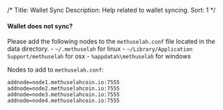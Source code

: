 /*
Title: Wallet Sync
Description: Help related to wallet syncing. 
Sort: 1
*/

#### Wallet does not sync?
Please add the following nodes to the `methuselah.conf` file located in the data directory.
    - `~/.methuselah` for linux
    - `~/Library/Application Support/methuselah` for osx
    - `%appdata%\methuselah` for windows

Nodes to add to `methuselah.conf`:
```
addnode=node1.methuselahcoin.io:7555
addnode=node2.methuselahcoin.io:7555
addnode=node3.methuselahcoin.io:7555
addnode=node4.methuselahcoin.io:7555
```